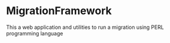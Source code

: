 # MigrationFramework
This a web application and utilities to run a migration using PERL programming language
